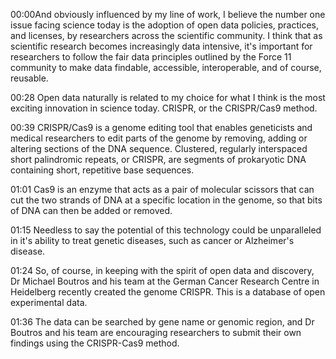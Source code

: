 00:00And obviously influenced by my line of work, I believe the number one issue facing science today is the adoption of open data policies, practices, and licenses, by researchers across the scientific community. I think that as scientific research becomes increasingly data intensive, it's important for researchers to follow the fair data principles outlined by the Force 11 community to make data findable, accessible, interoperable, and of course, reusable.

00:28 Open data naturally is related to my choice for what I think is the most exciting innovation in science today. CRISPR, or the CRISPR/Cas9 method.

00:39 CRISPR/Cas9 is a genome editing tool that enables geneticists and medical researchers to edit parts of the genome by removing, adding or altering sections of the DNA sequence. Clustered, regularly interspaced short palindromic repeats, or CRISPR, are segments of prokaryotic DNA containing short, repetitive base sequences.  

01:01 Cas9 is an enzyme that acts as a pair of molecular scissors that can cut the two strands of DNA at a specific location in the genome, so that bits of DNA can then be added or removed.  

01:15 Needless to say the potential of this technology could be unparalleled in it's ability to treat genetic diseases, such as cancer or Alzheimer's disease.   

01:24 So, of course, in keeping with the spirit of open data and discovery, Dr Michael Boutros and his team at the German Cancer Research Centre in Heidelberg recently created the genome CRISPR. This is a database of open experimental data.

01:36 The data can be searched by gene name or genomic region, and Dr Boutros and his team are encouraging researchers to submit their own findings using the CRISPR-Cas9 method.
